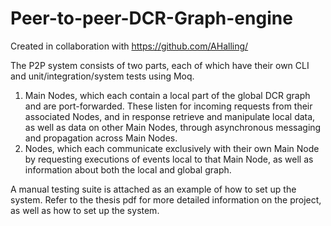 # Peer-to-peer-DCR-Graph-engine
Created in collaboration with https://github.com/AHalling/

The P2P system consists of two parts, each of which have their own CLI and unit/integration/system tests using Moq.
1. Main Nodes, which each contain a local part of the global DCR graph and are port-forwarded. These listen for incoming requests from their associated Nodes, and in response retrieve and manipulate local data, as well as data on other Main Nodes, through asynchronous messaging and propagation across Main Nodes.
2. Nodes, which each communicate exclusively with their own Main Node by requesting executions of events local to that Main Node, as well as information about both the local and global graph.

A manual testing suite is attached as an example of how to set up the system. Refer to the thesis pdf for more detailed information on the project, as well as how to set up the system.

